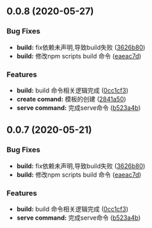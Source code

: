 ## 0.0.8 (2020-05-27)


### Bug Fixes

* **build:** fix依赖未声明,导致build失败 ([3626b80](https://github.com/lhz960904/quickcomp/commit/3626b804d114b8fbd577e953e83298046b13cff7))
* **build:** 修改npm scripts build 命令 ([eaeac7d](https://github.com/lhz960904/quickcomp/commit/eaeac7d8864d0becce7be3ca331dc79ffe35f6eb))


### Features

* **build:** build 命令相关逻辑完成 ([0cc1cf3](https://github.com/lhz960904/quickcomp/commit/0cc1cf30ef739389aa23a02c0305639c0d43eea4))
* **create comand:** 模板的创建 ([2841a50](https://github.com/lhz960904/quickcomp/commit/2841a50b1766f6229e8e566102bda82b4df04a4f))
* **serve command:** 完成serve命令 ([b523a4b](https://github.com/lhz960904/quickcomp/commit/b523a4b6363e0f79f08f2bc29d086d670f6cc2ac))



## 0.0.7 (2020-05-21)


### Bug Fixes

* **build:** fix依赖未声明,导致build失败 ([3626b80](https://github.com/lhz960904/quickcomp/commit/3626b804d114b8fbd577e953e83298046b13cff7))
* **build:** 修改npm scripts build 命令 ([eaeac7d](https://github.com/lhz960904/quickcomp/commit/eaeac7d8864d0becce7be3ca331dc79ffe35f6eb))


### Features

* **build:** build 命令相关逻辑完成 ([0cc1cf3](https://github.com/lhz960904/quickcomp/commit/0cc1cf30ef739389aa23a02c0305639c0d43eea4))
* **serve command:** 完成serve命令 ([b523a4b](https://github.com/lhz960904/quickcomp/commit/b523a4b6363e0f79f08f2bc29d086d670f6cc2ac))



